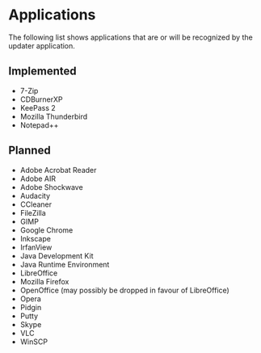 # Applications

The following list shows applications that are or will be recognized by the
updater application.

## Implemented

* 7-Zip
* CDBurnerXP
* KeePass 2
* Mozilla Thunderbird
* Notepad++

## Planned

* Adobe Acrobat Reader
* Adobe AIR
* Adobe Shockwave
* Audacity
* CCleaner
* FileZilla
* GIMP
* Google Chrome
* Inkscape
* IrfanView
* Java Development Kit
* Java Runtime Environment
* LibreOffice
* Mozilla Firefox
* OpenOffice (may possibly be dropped in favour of LibreOffice)
* Opera
* Pidgin
* Putty
* Skype
* VLC
* WinSCP
